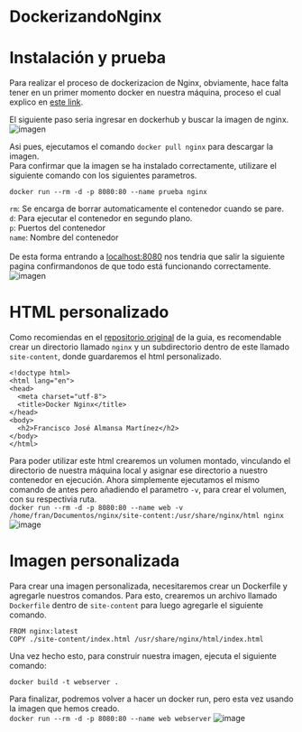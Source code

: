 # DockerizandoNginx

# Instalación y prueba
Para realizar el proceso de dockerizacion de Nginx, obviamente, hace falta tener en un primer momento docker en nuestra máquina, proceso el cual explico en [este link](https://github.com/FranAM1/InstalacionDocker).

El siguiente paso seria ingresar en dockerhub y buscar la imagen de nginx.
![imagen](https://user-images.githubusercontent.com/91600940/168483065-f8de56f7-3f2e-411d-b644-dc8b0083e9a6.png)

Asi pues, ejecutamos el comando ```docker pull nginx``` para descargar la imagen. <br>
Para confirmar que la imagen se ha instalado correctamente, utilizare el siguiente comando con los siguientes parametros.
```
docker run --rm -d -p 8080:80 --name prueba nginx
```

```rm```: Se encarga de borrar automaticamente el contenedor cuando se pare. <br>
```d```: Para ejecutar el contenedor en segundo plano. <br>
```p```: Puertos del contenedor <br>
```name```: Nombre del contenedor <br> <br>
De esta forma entrando a [localhost:8080](http://localhost:8080/) nos tendria que salir la siguiente pagina confirmandonos de que todo está funcionando correctamente.
![imagen](https://user-images.githubusercontent.com/91600940/168485888-a5c402ac-8b6e-44cb-89dd-19463000a64c.png)

# HTML personalizado
Como recomiendas en el [repositorio original](https://github.com/maximofernandezriera/Ciberseguridad-PePS/blob/master/_posts/2021-01-12-nginx.md) de la guia, es recomendable crear un directorio llamado ```nginx``` y un subdirectorio dentro de este llamado ```site-content```, donde guardaremos el html personalizado.
```
<!doctype html>
<html lang="en">
<head>
  <meta charset="utf-8">
  <title>Docker Nginx</title>
</head>
<body>
  <h2>Francisco José Almansa Martínez</h2>
</body>
</html>
```
Para poder utilizar este html crearemos un volumen montado, vinculando el directorio de nuestra máquina local y asignar ese directorio a nuestro contenedor en ejecución.
Ahora simplemente ejecutamos el mismo comando de antes pero añadiendo el parametro ```-v```, para crear el volumen, con su respectivia ruta. <br>
```docker run --rm -d -p 8080:80 --name web -v /home/fran/Documentos/nginx/site-content:/usr/share/nginx/html nginx```
![image](https://user-images.githubusercontent.com/91600940/168879188-5a4bf0f8-b6ab-4a37-82a6-357ce51b4ea9.png)

# Imagen personalizada
Para crear una imagen personalizada, necesitaremos crear un Dockerfile y agregarle nuestros comandos.
Para esto, crearemos un archivo llamado ```Dockerfile``` dentro de ```site-content``` para luego agregarle el siguiente comando.
```
FROM nginx:latest
COPY ./site-content/index.html /usr/share/nginx/html/index.html
```
Una vez hecho esto, para construir nuestra imagen, ejecuta el siguiente comando:
```
docker build -t webserver .
```

Para finalizar, podremos volver a hacer un docker run, pero esta vez usando la imagen que hemos creado. <br>
```docker run --rm -d -p 8080:80 --name web webserver```
![image](https://user-images.githubusercontent.com/91600940/168882555-431b5494-b4fa-4551-9f61-432a105a60cd.png)
